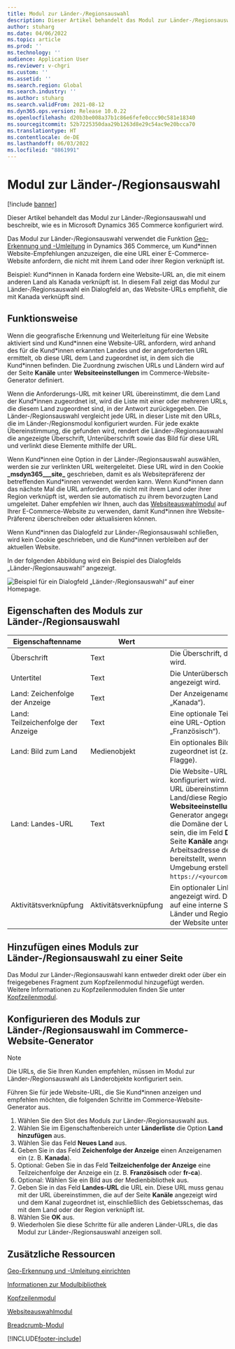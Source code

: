 ```yaml
---
title: Modul zur Länder-/Regionsauswahl
description: Dieser Artikel behandelt das Modul zur Länder-/Regionsauswahl und beschreibt, wie es in Microsoft Dynamics 365 Commerce konfiguriert wird.
author: stuharg
ms.date: 04/06/2022
ms.topic: article
ms.prod: ''
ms.technology: ''
audience: Application User
ms.reviewer: v-chgri
ms.custom: ''
ms.assetid: ''
ms.search.region: Global
ms.search.industry: ''
ms.author: stuharg
ms.search.validFrom: 2021-08-12
ms.dyn365.ops.version: Release 10.0.22
ms.openlocfilehash: d20b3be008a37b1c86e6fefe0ccc90c581e18340
ms.sourcegitcommit: 52b7225350daa29b1263d8e29c54ac9e20bcca70
ms.translationtype: HT
ms.contentlocale: de-DE
ms.lasthandoff: 06/03/2022
ms.locfileid: "8861991"
---
```

# <a name="countryregion-picker-module"></a>Modul zur Länder-/Regionsauswahl

[!include [banner](includes/banner.md)]

Dieser Artikel behandelt das Modul zur Länder-/Regionsauswahl und beschreibt, wie es in Microsoft Dynamics 365 Commerce konfiguriert wird.

Das Modul zur Länder-/Regionsauswahl verwendet die Funktion [Geo-Erkennung und -Umleitung](geo-detection-redirection.md) in Dynamics 365 Commerce, um Kund\*innen Website-Empfehlungen anzuzeigen, die eine URL einer E-Commerce-Website anfordern, die nicht mit ihrem Land oder ihrer Region verknüpft ist.

Beispiel: Kund\*innen in Kanada fordern eine Website-URL an, die mit einem anderen Land als Kanada verknüpft ist. In diesem Fall zeigt das Modul zur Länder-/Regionsauswahl ein Dialogfeld an, das Website-URLs empfiehlt, die mit Kanada verknüpft sind. 

## <a name="how-it-works"></a>Funktionsweise

Wenn die geografische Erkennung und Weiterleitung für eine Website aktiviert sind und Kund\*innen eine Website-URL anfordern, wird anhand des für die Kund\*innen erkannten Landes und der angeforderten URL ermittelt, ob diese URL dem Land zugeordnet ist, in dem sich die Kund\*innen befinden. Die Zuordnung zwischen URLs und Ländern wird auf der Seite **Kanäle** unter **Websiteeinstellungen** im Commerce-Website-Generator definiert. 

Wenn die Anforderungs-URL mit keiner URL übereinstimmt, die dem Land der Kund\*innen zugeordnet ist, wird die Liste mit einer oder mehreren URLs, die diesem Land zugeordnet sind, in der Antwort zurückgegeben. Die Länder-/Regionsauswahl vergleicht jede URL in dieser Liste mit den URLs, die im Länder-/Regionsmodul konfiguriert wurden. Für jede exakte Übereinstimmung, die gefunden wird, rendert die Länder-/Regionsauswahl die angezeigte Überschrift, Unterüberschrift sowie das Bild für diese URL und verlinkt diese Elemente mithilfe der URL.

Wenn Kund\*innen eine Option in der Länder-/Regionsauswahl auswählen, werden sie zur verlinkten URL weitergeleitet. Diese URL wird in den Cookie **\_msdyn365\_\_\_site\_** geschrieben, damit es als Websitepräferenz der betreffenden Kund\*innen verwendet werden kann. Wenn Kund\*innen dann das nächste Mal die URL anfordern, die nicht mit ihrem Land oder ihrer Region verknüpft ist, werden sie automatisch zu ihrem bevorzugten Land umgeleitet. Daher empfehlen wir Ihnen, auch das [Websiteauswahlmodul](site-selector.md) auf Ihrer E-Commerce-Website zu verwenden, damit Kund\*innen ihre Website-Präferenz überschreiben oder aktualisieren können. 

Wenn Kund\*innen das Dialogfeld zur Länder-/Regionsauswahl schließen, wird kein Cookie geschrieben, und die Kund\*innen verbleiben auf der aktuellen Website. 

In der folgenden Abbildung wird ein Beispiel des Dialogfelds „Länder-/Regionsauswahl“ angezeigt.

![Beispiel für ein Dialogfeld „Länder-/Regionsauswahl“ auf einer Homepage.](./media/Geo_country-region-module-insitu.png)

## <a name="countryregion-picker-module-properties"></a>Eigenschaften des Moduls zur Länder-/Regionsauswahl

| Eigenschaftenname              | Wert       | Beschreibung                                                  |
| -------------------------- | ----------- | ------------------------------------------------------------ |
| Überschrift                    | Text        | Die Überschrift, die oben im Dialogfeld angezeigt wird.       |
| Untertitel                 | Text        | Die Unterüberschrift, die unter der Überschrift angezeigt wird.               |
| Land: Zeichenfolge der Anzeige    | Text        | Der Anzeigename für eine URL-Option (z. B. „Kanada“).   |
| Land: Teilzeichenfolge der Anzeige | Text        | Eine optionale Teilzeichenfolge der Anzeige für eine URL-Option (z. B. „Englisch“ oder „Französisch“). |
| Land: Bild zum Land     | Medienobjekt | Ein optionales Bild, das einer URL-Option zugeordnet ist (z. B. ein Bild der kanadischen Flagge). |
| Land: Landes-URL       | Text        | Die Website-URL für das Land/die Region, die konfiguriert wird. Diese URL muss genau mit der URL übereinstimmen, die Sie für dieses Land/diese Region auf der Seite **Kanäle** unter **Websiteeinstellungen** im Commerce-Website-Generator angegeben haben. Außerdem muss die Domäne der URL die angepasste Domäne sein, die im Feld **Domain abgleichen** auf der Seite **Kanäle** angegeben ist, nicht die Arbeitsadresse der Website, die Commerce bereitstellt, wenn Sie Ihre E-Commerce-Umgebung erstellen (z. B. die URL `https://<yourcompany>.commerce.dynamics.com/`). |
| Aktivitätsverknüpfung                | Aktivitätsverknüpfung | Ein optionaler Link, der unten im Dialogfeld angezeigt wird. Dieser Link kann beispielsweise auf eine interne Seite verweisen, auf der alle Länder und Regionen angegeben sind, die von der Website unterstützt werden. |

## <a name="add-a-countryregion-picker-module-to-a-page"></a>Hinzufügen eines Moduls zur Länder-/Regionsauswahl zu einer Seite

Das Modul zur Länder-/Regionsauswahl kann entweder direkt oder über ein freigegebenes Fragment zum Kopfzeilenmodul hinzugefügt werden. Weitere Informationen zu Kopfzeilenmodulen finden Sie unter [Kopfzeilenmodul](author-header-module.md).

## <a name="configure-the-countryregion-picker-module-in-commerce-site-builder"></a>Konfigurieren des Moduls zur Länder-/Regionsauswahl im Commerce-Website-Generator

> [!NOTE]
> Die URLs, die Sie Ihren Kunden empfehlen, müssen im Modul zur Länder-/Regionsauswahl als Länderobjekte konfiguriert sein.

Führen Sie für jede Website-URL, die Sie Kund\*innen anzeigen und empfehlen möchten, die folgenden Schritte im Commerce-Website-Generator aus.

1. Wählen Sie den Slot des Moduls zur Länder-/Regionsauswahl aus.
1. Wählen Sie im Eigenschaftenbereich unter **Länderliste** die Option **Land hinzufügen** aus.
1. Wählen Sie das Feld **Neues Land** aus.
1. Geben Sie in das Feld **Zeichenfolge der Anzeige** einen Anzeigenamen ein (z. B. **Kanada**).
1. Optional: Geben Sie in das Feld **Teilzeichenfolge der Anzeige** eine Teilzeichenfolge der Anzeige ein (z. B. **Französisch** oder **fr-ca**).
1. Optional: Wählen Sie ein Bild aus der Medienbibliothek aus.
1. Geben Sie in das Feld **Landes-URL** die URL ein. Diese URL muss genau mit der URL übereinstimmen, die auf der Seite **Kanäle** angezeigt wird und dem Kanal zugeordnet ist, einschließlich des Gebietsschemas, das mit dem Land oder der Region verknüpft ist. 
1. Wählen Sie **OK** aus.
1. Wiederholen Sie diese Schritte für alle anderen Länder-URLs, die das Modul zur Länder-/Regionsauswahl anzeigen soll.

## <a name="additional-resources"></a>Zusätzliche Ressourcen

[Geo-Erkennung und -Umleitung einrichten](geo-detection-redirection.md)

[Informationen zur Modulbibliothek](starter-kit-overview.md)

[Kopfzeilenmodul](author-header-module.md)

[Websiteauswahlmodul](site-selector.md)

[Breadcrumb-Modul](add-breadcrumb.md)

[!INCLUDE[footer-include](../includes/footer-banner.md)]
